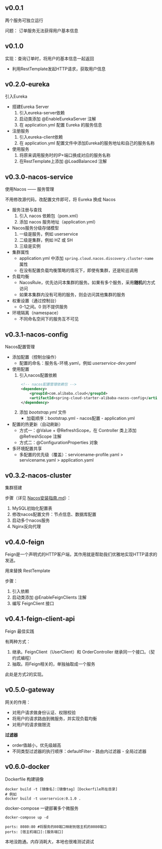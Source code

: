## v0.0.1
两个服务可独立运行

问题：
订单服务无法获得用户基本信息

## v0.1.0
实现：查询订单时，将用户的基本信息一起返回

- 利用RestTemplate发起HTTP请求，获取用户信息

## v0.2.0-eureka
引入Eureka

- 搭建Eureka Server
  1. 引入eureka-server依赖
  2. 启动类添加 @EnableEurekaServer 注解
  3. 在 application.yml 配置 Eureka 的服务信息
- 注册服务
  1. 引入eureka-client依赖
  2. 在 application.yml 配置文件中添加Eureka的服务地址和自己的服务名称
- 使用服务
  1. 将原来调用服务时的IP+端口换成对应的服务名称
  2. 在RestTemplate上添加 @LoadBalanced 注解

## v0.3.0-nacos-service
使用Nacos —— 服务管理

不用修改源代码，改配置文件即可，将 Eureka 换成 Nacos

- 服务注册与查找
  1. 引入 nacos 依赖包（pom.xml）
  2. 添加 nacos 服务地址（application.yml）
- Nacos服务分级存储模型
  1. 一级是服务，例如 userservice
  2. 二级是集群，例如 HZ 或 SH
  3. 三级是实例
- 集群属性
  - application.yml 中添加 `spring.cloud.nacos.discovery.cluster-name` 属性
  - 在没有配置负载均衡策略的情况下，即使有集群，还是轮巡调用
- 负载均衡
  - NacosRule，优先访问本集群的服务。如果有多个服务，采用**随机**的方式访问
  - 如果本集群内没有可用的服务，则会访问其他集群的服务
- 权重设置（通过控制台）
  - 0-1之间。0 则不提供服务
- 环境隔离（namespace）
  - 不同命名空间下的服务互不可见

## v0.3.1-nacos-config
Nacos配置管理

- 添加配置（控制台操作）
  - 配置的命名：服务名-环境.yaml，例如 _userservice-dev.yaml_
- 使用配置
  1. 引入nacos配置依赖
    ```xml
        <!-- nacos配置管理依赖包 -->
        <dependency>
            <groupId>com.alibaba.cloud</groupId>
            <artifactId>spring-cloud-starter-alibaba-nacos-config</artifactId>
        </dependency>

  ```
  2. 添加 _bootstrap.yml_ 文件
     - 加载顺序：bootstrap.yml - nacos配置 - application.yml
- 配置的热更新（自动刷新）
  - 方式一：@Value + @RefreshScope，在 Controller 类上添加 @RefreshScope 注解
  - 方式二：@ConfigurationProperties 对象
- 多环境配置共享
  - 多配置的优先级（覆盖）：servicename-profile.yaml > servicename.yaml > application.yaml

## v0.3.2-nacos-cluster
集群搭建

步骤（详见 [Nacos安装指南.md](./Nacos安装指南.md)）：
1. MySQL初始化配置表
2. 修改nacos配置文件：节点信息、数据库配置
3. 启动多个nacos服务
4. Nginx反向代理


## v0.4.0-feign
Feign是一个声明式的HTTP客户端，其作用就是帮助我们优雅地实现HTTP请求的发送。

用来替换 RestTemplate 

步骤：
1. 引入依赖
2. 启动类添加 @EnableFeignClients 注解
3. 编写 FeignClient 接口

## v0.4.1-feign-client-api
Feign 最佳实践

有两种方式：
1. 继承。FeignClient（UserClient）和 OrderController 继承同一个接口。（契约式编程）
2. 抽取。将Feign相关的，单独抽取成一个服务

此处是方式2的实现。

## v0.5.0-gateway
网关的作用：
- 对用户请求做身份认证、权限校验
- 将用户的请求路由到微服务，并实现负载均衡
- 对用户的请求做限流

**过滤器**
- order值越小，优先级越高
- 不同类型过滤器的执行顺序：defaultFilter - 路由内过滤器 - 全局过滤器

## v0.6.0-docker

Dockerfile 构建镜像

```shell
docker build -t [镜像名]:[镜像tag] [Dockerfile所在目录]
# 例如
docker build -t userservice:0.1.0 .
```

docker-compose 一键部署多个微服务
```shell
docker-compose up -d

ports: 8080:80 #将服务的80端口映射到宿主机的8080端口
ports: [宿主机端口]:[服务端口]
```

本地没跑通。内存消耗大，本地也很难测试调试